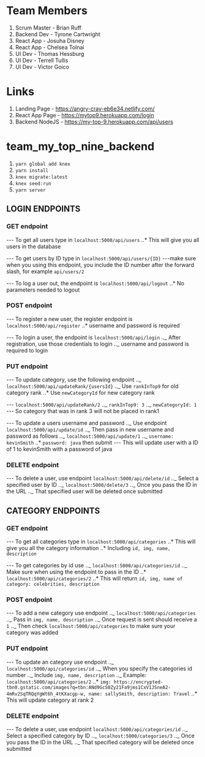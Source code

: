 # Team Members
1. Scrum Master - Brian Ruff
2. Backend Dev - Tyrone Cartwright
3. React App - Josuha Disney
4. React App - Chelsea Tolnai
5. UI Dev - Thomas Hessburg
6. UI Dev - Terrell Tullis
7. UI Dev - Victor Goico

# Links
1. Landing Page - https://angry-cray-eb6e34.netlify.com/
2. React App Page - https://mytop9.herokuapp.com/login
3. Backend NodeJS - https://my-top-9.herokuapp.com/api/users

# team_my_top_nine_backend

1. `yarn global add knex`
2. `yarn install`
3. `knex migrate:latest`
4. `knex seed:run`
5. `yarn server`

## LOGIN ENDPOINTS

### GET endpoint

--- To get all users type in `localhost:5000/api/users`
..\* This will give you all users in the database

--- To get users by ID type in `localhost:5000/api/users/{ID}` ---make sure when you using this endpoint, you include the ID number after the forward slash, for example `api/users/2`

--- To log a user out, the endpoint is `localhost:5000/api/logout`
..\* No parameters needed to logout

### POST endpoint

--- To register a new user, the register endpoint is `localhost:5000/api/register`
..\* username and password is required

--- To login a user, the endpoint is `localhost:5000/api/login`
.._ After registration, use those credentials to login
.._ username and password is required to login

### PUT endpoint

--- To update category, use the following endpoint
.._ `localhost:5000/api/updateRank/{usersId}`
.._ Use `rankInTop9` for old category rank
..\* Use `newCategoryId` for new category rank

--- `localhost:5000/api/updateRank/2`
.._ `rankInTop9: 3`
.._ `newCategoryId: 1`
--- So category that was in rank 3 will not be placed in rank1

--- To update a users username and password
.._ Use endpoint `localhost:5000/api/update/id`
.._ Then pass in new username and password as follows
.._ `localhost:5000/api/update/1`
.._ `username: kevinSmith`
..\* `password: java` then submit
--- This will update user with a ID of 1 to kevinSmith with a password of java

### DELETE endpoint

--- To delete a user, use endpoint `localhost:5000/api/delete/id`
.._ Select a specified user by ID
.._ `localhost:5000/delete/3`
.._ Once you pass the ID in the URL
.._ That specified user will be deleted once submitted

## CATEGORY ENDPOINTS

### GET endpoint

--- To get all categories type in `localhost:5000/api/categories`
..\* This will give you all the category information
..\* Including `id, img, name, description`

--- To get categories by id use
.._ `localhost:5000/api/categories/id`
.._ Make sure when using the endpoint to pass in the ID
..\* `localhost:5000/api/categories/2`
..\* This will return `id, img, name of category: celebrities, description`

### POST endpoint

--- To add a new category use endpoint
.._ `localhost:5000/api/categories`
.._ Pass in `img, name, description`
.._ Once request is sent should receive a `1`
.._ Then check `localhost:5000/api/categories` to make sure your category was added

### PUT endpoint

--- To update an category use endpoint
.._ `localhost:5000/api/categories/id`
.._ When you specify the categories id number
.._ Include `img, name, description`
.._ Example: `localhost:5000/api/categories/2`
..\* `img: https://encrypted-tbn0.gstatic.com/images?q=tbn:ANd9GcS0Zy21Fa9jms1CxV1JSneA2-4mRv2SqTRQqYgWt6h_4tKXacgp-w, name: sallySmith, description: Travel`
..\* This will update category at rank 2

### DELETE endpoint

--- To delete a user, use endpoint `localhost:5000/api/categories/id`
.._ Select a specified category by ID
.._ `localhost:5000/categories/3`
.._ Once you pass the ID in the URL
.._ That specified category will be deleted once submitted
